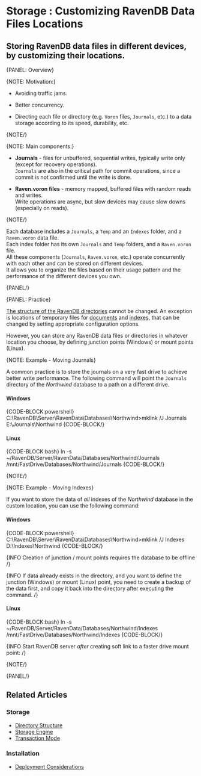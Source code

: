﻿# Storage : Customizing RavenDB Data Files Locations

##  Storing RavenDB data files in different devices, by customizing their locations.

{PANEL: Overview}

{NOTE: Motivation:}

* Avoiding traffic jams.

* Better concurrency.

* Directing each file or directory (e.g. `Voron` files, `Journals`, etc.) to a data storage according to its speed, durability, etc.

{NOTE/}

{NOTE: Main components:}

* **Journals** - files for unbuffered, sequential writes, typically write only (except for recovery operations).  
`Journals` are also in the critical path for commit operations, since a commit is not confirmed until the write is done.

* **Raven.voron files** - memory mapped, buffered files with random reads and writes.  
Write operations are async, but slow devices may cause slow downs (especially on reads).

{NOTE/}

Each database includes a `Journals`, a `Temp` and an `Indexes` folder, and a `Raven.voron` data file.  
Each index folder has its own `Journals` and `Temp` folders, and a `Raven.voron` file.  
All these components (`Journals`, `Raven.voron`, etc.) operate concurrently with each other and can be stored on different devices.  
It allows you to organize the files based on their usage pattern and the performance of the different devices you own. 

{PANEL/}

{PANEL: Practice}

[The structure of the RavenDB directories](directory-structure) cannot be changed. An exception is locations of temporary files for [documents](../../server/configuration/storage-configuration#storage.temppath) and [indexes](../../server/configuration/indexing-configuration#indexing.temppath), that can be changed by setting appropriate configuration options.  

However, you can store any RavenDB data files or directories in whatever location you choose, by defining junction points (Windows) or mount points (Linux).

{NOTE: Example - Moving Journals}

A common practice is to store the journals on a very fast drive to achieve better write performance.
The following command will point the `Journals` directory of the _Northwind_ database to a path on a different drive.

#### Windows

{CODE-BLOCK:powershell}
C:\RavenDB\Server\RavenData\Databases\Northwind>mklink /J Journals E:\Journals\Northwind
{CODE-BLOCK/}

#### Linux

{CODE-BLOCK:bash}
 ln -s ~/RavenDB/Server/RavenData/Databases/Northwind/Journals /mnt/FastDrive/Databases/Northwind/Journals
 {CODE-BLOCK/}

{NOTE/}

{NOTE: Example - Moving Indexes}

If you want to store the data of _all_ indexes of the _Northwind_ database in the custom location, you can use the following command:

#### Windows

{CODE-BLOCK:powershell}
C:\RavenDB\Server\RavenData\Databases\Northwind>mklink /J Indexes D:\Indexes\Northwind
{CODE-BLOCK/}

{INFO Creation of junction / mount points requires the database to be offline /}

{INFO If data already exists in the directory, and you want to define the junction (Windows) or mount (Linux) point, you need to create a backup of the data first, and copy it back into the directory after executing the command. /}

#### Linux

{CODE-BLOCK:bash}
ln -s ~/RavenDB/Server/RavenData/Databases/Northwind/Indexes /mnt/FastDrive/Databases/Northwind/Indexes 
{CODE-BLOCK/}

{INFO Start RavenDB server _after_ creating soft link to a faster drive mount point: /}

{NOTE/}

{PANEL/}

## Related Articles

### Storage

- [Directory Structure](directory-structure)
- [Storage Engine](../../storage/storage-engine)
- [Transaction Mode](../../server/storage/transaction-mode)

### Installation

- [Deployment Considerations](../../start/installation/deployment-considerations)
